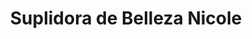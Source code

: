 ---
title: "Suplidora de Belleza Nicole"
url: /desamparados/suplidora-de-belleza-nicole/
shop: cosméticos
---